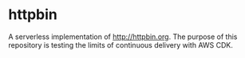 # httpbin

A serverless implementation of http://httpbin.org. The purpose of this repository is testing the limits of continuous delivery with AWS CDK.
